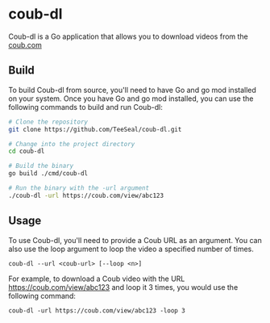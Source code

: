 # coub-dl
Coub-dl is a Go application that allows you to download videos from the [coub.com](coub.com)

## Build
To build Coub-dl from source, you'll need to have Go and go mod installed on your system. Once you have Go and go mod installed, you can use the following commands to build and run Coub-dl:

```bash
# Clone the repository
git clone https://github.com/TeeSeal/coub-dl.git

# Change into the project directory
cd coub-dl

# Build the binary
go build ./cmd/coub-dl

# Run the binary with the -url argument
./coub-dl -url https://coub.com/view/abc123
```

## Usage
To use Coub-dl, you'll need to provide a Coub URL as an argument. You can also use the loop argument to loop the video a specified number of times.

```shell
coub-dl --url <coub-url> [--loop <n>]
```
For example, to download a Coub video with the URL https://coub.com/view/abc123 and loop it 3 times, you would use the following command:

```shell
coub-dl -url https://coub.com/view/abc123 -loop 3
```